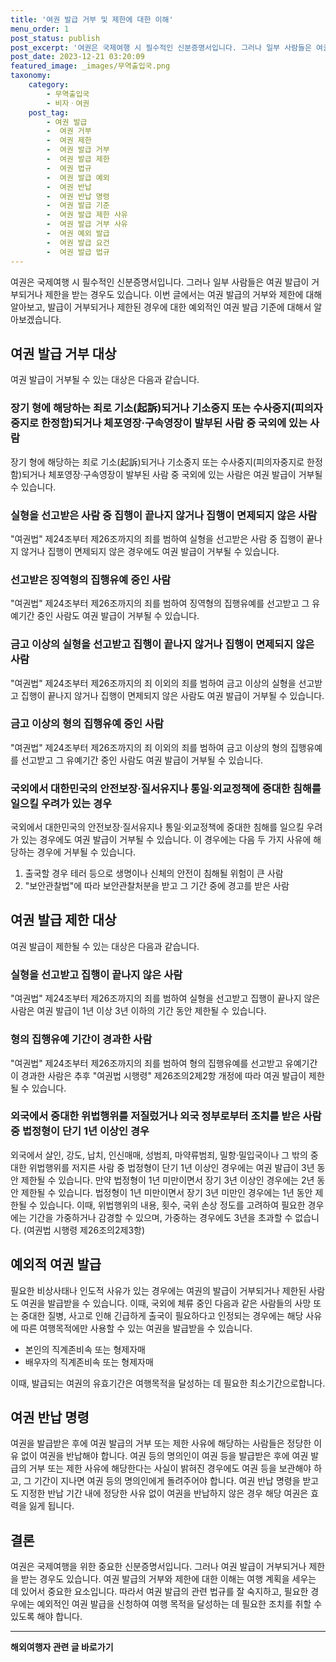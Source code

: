```yaml
---
title: '여권 발급 거부 및 제한에 대한 이해'
menu_order: 1
post_status: publish
post_excerpt: '여권은 국제여행 시 필수적인 신분증명서입니다. 그러나 일부 사람들은 여권 발급이 거부되거나 제한을 받는 경우도 있습니다. 이번 글에서는 여권 발급의 거부와 제한에 대해 알아보고, 발급이 거부되거나 제한된 경우에 대한 예외적인 여권 발급 기준에 대해서 알아보겠습니다.'
post_date: 2023-12-21 03:20:09
featured_image: _images/무역출입국.png
taxonomy:
    category:
        - 무역출입국
        - 비자ㆍ여권
    post_tag:
        - 여권 발급
        -  여권 거부
        -  여권 제한
        -  여권 발급 거부
        -  여권 발급 제한
        -  여권 법규
        -  여권 발급 예외
        -  여권 반납
        -  여권 반납 명령
        -  여권 발급 기준
        -  여권 발급 제한 사유
        -  여권 발급 거부 사유
        -  여권 예외 발급
        -  여권 발급 요건
        -  여권 발급 법규
---
```



여권은 국제여행 시 필수적인 신분증명서입니다. 그러나 일부 사람들은 여권 발급이 거부되거나 제한을 받는 경우도 있습니다. 이번 글에서는 여권 발급의 거부와 제한에 대해 알아보고, 발급이 거부되거나 제한된 경우에 대한 예외적인 여권 발급 기준에 대해서 알아보겠습니다.

## 여권 발급 거부 대상

여권 발급이 거부될 수 있는 대상은 다음과 같습니다.

### 장기 형에 해당하는 죄로 기소(起訴)되거나 기소중지 또는 수사중지(피의자중지로 한정함)되거나 체포영장·구속영장이 발부된 사람 중 국외에 있는 사람

장기 형에 해당하는 죄로 기소(起訴)되거나 기소중지 또는 수사중지(피의자중지로 한정함)되거나 체포영장·구속영장이 발부된 사람 중 국외에 있는 사람은 여권 발급이 거부될 수 있습니다.

### 실형을 선고받은 사람 중 집행이 끝나지 않거나 집행이 면제되지 않은 사람

"여권법" 제24조부터 제26조까지의 죄를 범하여 실형을 선고받은 사람 중 집행이 끝나지 않거나 집행이 면제되지 않은 경우에도 여권 발급이 거부될 수 있습니다.

### 선고받은 징역형의 집행유예 중인 사람

"여권법" 제24조부터 제26조까지의 죄를 범하여 징역형의 집행유예를 선고받고 그 유예기간 중인 사람도 여권 발급이 거부될 수 있습니다.

### 금고 이상의 실형을 선고받고 집행이 끝나지 않거나 집행이 면제되지 않은 사람

"여권법" 제24조부터 제26조까지의 죄 이외의 죄를 범하여 금고 이상의 실형을 선고받고 집행이 끝나지 않거나 집행이 면제되지 않은 사람도 여권 발급이 거부될 수 있습니다.

### 금고 이상의 형의 집행유예 중인 사람

"여권법" 제24조부터 제26조까지의 죄 이외의 죄를 범하여 금고 이상의 형의 집행유예를 선고받고 그 유예기간 중인 사람도 여권 발급이 거부될 수 있습니다.

### 국외에서 대한민국의 안전보장·질서유지나 통일·외교정책에 중대한 침해를 일으킬 우려가 있는 경우

국외에서 대한민국의 안전보장·질서유지나 통일·외교정책에 중대한 침해를 일으킬 우려가 있는 경우에도 여권 발급이 거부될 수 있습니다. 이 경우에는 다음 두 가지 사유에 해당하는 경우에 거부될 수 있습니다.

1. 출국할 경우 테러 등으로 생명이나 신체의 안전이 침해될 위험이 큰 사람
2. "보안관찰법"에 따라 보안관찰처분을 받고 그 기간 중에 경고를 받은 사람

## 여권 발급 제한 대상

여권 발급이 제한될 수 있는 대상은 다음과 같습니다.

### 실형을 선고받고 집행이 끝나지 않은 사람

"여권법" 제24조부터 제26조까지의 죄를 범하여 실형을 선고받고 집행이 끝나지 않은 사람은 여권 발급이 1년 이상 3년 이하의 기간 동안 제한될 수 있습니다.

### 형의 집행유예 기간이 경과한 사람

"여권법" 제24조부터 제26조까지의 죄를 범하여 형의 집행유예를 선고받고 유예기간이 경과한 사람은 추후 "여권법 시행령" 제26조의2제2항 개정에 따라 여권 발급이 제한될 수 있습니다.

### 외국에서 중대한 위법행위를 저질렀거나 외국 정부로부터 조치를 받은 사람 중 법정형이 단기 1년 이상인 경우

외국에서 살인, 강도, 납치, 인신매매, 성범죄, 마약류범죄, 밀항·밀입국이나 그 밖의 중대한 위법행위를 저지른 사람 중 법정형이 단기 1년 이상인 경우에는 여권 발급이 3년 동안 제한될 수 있습니다. 만약 법정형이 1년 미만이면서 장기 3년 이상인 경우에는 2년 동안 제한될 수 있습니다. 법정형이 1년 미만이면서 장기 3년 미만인 경우에는 1년 동안 제한될 수 있습니다. 이때, 위법행위의 내용, 횟수, 국위 손상 정도를 고려하여 필요한 경우에는 기간을 가중하거나 감경할 수 있으며, 가중하는 경우에도 3년을 초과할 수 없습니다. (여권법 시행령 제26조의2제3항)

## 예외적 여권 발급

필요한 비상사태나 인도적 사유가 있는 경우에는 여권의 발급이 거부되거나 제한된 사람도 여권을 발급받을 수 있습니다. 이때, 국외에 체류 중인 다음과 같은 사람들의 사망 또는 중대한 질병, 사고로 인해 긴급하게 출국이 필요하다고 인정되는 경우에는 해당 사유에 따른 여행목적에만 사용할 수 있는 여권을 발급받을 수 있습니다.

- 본인의 직계존비속 또는 형제자매
- 배우자의 직계존비속 또는 형제자매

이때, 발급되는 여권의 유효기간은 여행목적을 달성하는 데 필요한 최소기간으로합니다.

## 여권 반납 명령

여권을 발급받은 후에 여권 발급의 거부 또는 제한 사유에 해당하는 사람들은 정당한 이유 없이 여권을 반납해야 합니다. 여권 등의 명의인이 여권 등을 발급받은 후에 여권 발급의 거부 또는 제한 사유에 해당한다는 사실이 밝혀진 경우에도 여권 등을 보관해야 하고, 그 기간이 지나면 여권 등의 명의인에게 돌려주어야 합니다. 여권 반납 명령을 받고도 지정한 반납 기간 내에 정당한 사유 없이 여권을 반납하지 않은 경우 해당 여권은 효력을 잃게 됩니다.

## 결론

여권은 국제여행을 위한 중요한 신분증명서입니다. 그러나 여권 발급이 거부되거나 제한을 받는 경우도 있습니다. 여권 발급의 거부와 제한에 대한 이해는 여행 계획을 세우는 데 있어서 중요한 요소입니다. 따라서 여권 발급의 관련 법규를 잘 숙지하고, 필요한 경우에는 예외적인 여권 발급을 신청하여 여행 목적을 달성하는 데 필요한 조치를 취할 수 있도록 해야 합니다.
<!-- wp:separator -->
<hr class="wp-block-separator has-alpha-channel-opacity"/>
<!-- /wp:separator -->

<!-- wp:group {"backgroundColor":"base","layout":{"type":"constrained"}} -->
<div class="wp-block-group has-base-background-color has-background"><!-- wp:paragraph {"align":"center","fontSize":"medium"} -->
<p class="has-text-align-center has-large-font-size"><strong>해외여행자 관련 글 바로가기</strong></p>
<!-- /wp:paragraph -->


<!-- wp:latest-posts
{"categories":[{"id":14870,"count":19,"description":"","link":"https://uknowlaw.com/category/%ed%95%b4%ec%99%b8%ec%97%ac%ed%96%89%ec%9e%90/","name":"해외여행자","slug":"해외여행자","taxonomy":"category","parent":0,"meta":[],"_links":{"self":[{"href":"https://uknowlaw.com/wp-json/wp/v2/categories/14870"}],"collection":[{"href":"https://uknowlaw.com/wp-json/wp/v2/categories"}],"about":[{"href":"https://uknowlaw.com/wp-json/wp/v2/taxonomies/category"}],"wp:post_type":[{"href":"https://uknowlaw.com/wp-json/wp/v2/posts?categories=14870"}],"curies":[{"name":"wp","href":"https://api.w.org/{rel}","templated":true}]}}],"postsToShow":100,"excerptLength":28,"postLayout":"grid","columns":2,"featuredImageAlign":"left","featuredImageSizeSlug":"large","fontSize":"small"} /--></div>
<!-- /wp:group -->